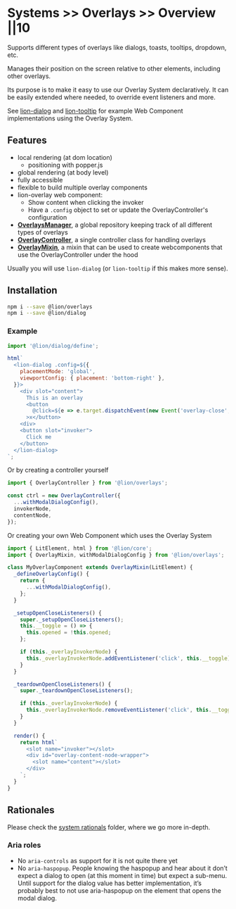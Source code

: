 # Systems >> Overlays >> Overview ||10

Supports different types of overlays like dialogs, toasts, tooltips, dropdown, etc.

Manages their position on the screen relative to other elements, including other overlays.

Its purpose is to make it easy to use our Overlay System declaratively. It can be easily extended where needed, to override event listeners and more.

See [lion-dialog](../../../components/interaction/dialog/overview.md) and [lion-tooltip](https://github.com/ing-bank/lion/blob/519759cb09777d3b2b60480a5ef85860cba1310a/docs/components/interaction/tooltip/overview.md) for example Web Component implementations using the Overlay System.

## Features

- local rendering (at dom location)
  - positioning with popper.js
- global rendering (at body level)
- fully accessible
- flexible to build multiple overlay components
- lion-overlay web component:
  - Show content when clicking the invoker
  - Have a `.config` object to set or update the OverlayController's configuration
- [**OverlaysManager**](https://github.com/ing-bank/lion/blob/519759cb09777d3b2b60480a5ef85860cba1310a/docs/docs/systems/overlays/features.md#overlaysmanager), a global repository keeping track of all different types of overlays
- [**OverlayController**](https://github.com/ing-bank/lion/blob/519759cb09777d3b2b60480a5ef85860cba1310a/docs/docs/systems/overlays/features.md#overlaycontroller), a single controller class for handling overlays
- [**OverlayMixin**](https://github.com/ing-bank/lion/blob/519759cb09777d3b2b60480a5ef85860cba1310a/docs/docs/systems/overlays/features.md#overlaymixin), a mixin that can be used to create webcomponents that use the OverlayController under the hood

Usually you will use `lion-dialog` (or `lion-tooltip` if this makes more sense).

## Installation

```bash
npm i --save @lion/overlays
npm i --save @lion/dialog
```

### Example

```js
import '@lion/dialog/define';

html`
  <lion-dialog .config=${{
    placementMode: 'global',
    viewportConfig: { placement: 'bottom-right' },
  }}>
    <div slot="content">
      This is an overlay
      <button
        @click=${e => e.target.dispatchEvent(new Event('overlay-close', { bubbles: true }))}
      >x</button>
    <div>
    <button slot="invoker">
      Click me
    </button>
  </lion-dialog>
`;
```

Or by creating a controller yourself

```js
import { OverlayController } from '@lion/overlays';

const ctrl = new OverlayController({
  ...withModalDialogConfig(),
  invokerNode,
  contentNode,
});
```

Or creating your own Web Component which uses the Overlay System

```js
import { LitElement, html } from '@lion/core';
import { OverlayMixin, withModalDialogConfig } from '@lion/overlays';

class MyOverlayComponent extends OverlayMixin(LitElement) {
  _defineOverlayConfig() {
    return {
      ...withModalDialogConfig(),
    };
  }

  _setupOpenCloseListeners() {
    super._setupOpenCloseListeners();
    this.__toggle = () => {
      this.opened = !this.opened;
    };

    if (this._overlayInvokerNode) {
      this._overlayInvokerNode.addEventListener('click', this.__toggle);
    }
  }

  _teardownOpenCloseListeners() {
    super._teardownOpenCloseListeners();

    if (this._overlayInvokerNode) {
      this._overlayInvokerNode.removeEventListener('click', this.__toggle);
    }
  }

  render() {
    return html`
      <slot name="invoker"></slot>
      <div id="overlay-content-node-wrapper">
        <slot name="content"></slot>
      </div>
    `;
  }
}
```

## Rationales

Please check the [system rationals](https://github.com/ing-bank/lion/blob/519759cb09777d3b2b60480a5ef85860cba1310a/docs/docs/systems/overlays/rationale.md) folder, where we go more in-depth.

### Aria roles

- No `aria-controls` as support for it is not quite there yet
- No `aria-haspopup`. People knowing the haspopup and hear about it don’t expect a dialog to open (at this moment in time) but expect a sub-menu. Until support for the dialog value has better implementation, it’s probably best to not use aria-haspopup on the element that opens the modal dialog.
